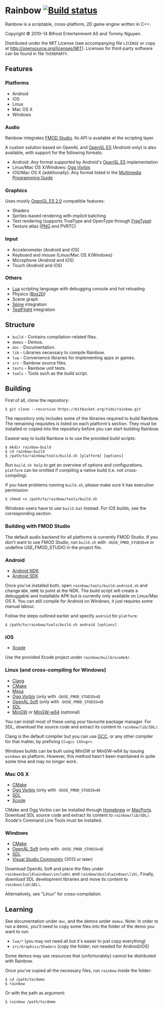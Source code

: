 # Rainbow [![Build status](https://ci.appveyor.com/api/projects/status/oajtxwu9d9lrayk0?svg=true)](https://ci.appveyor.com/project/Tommy/rainbow)

Rainbow is a scriptable, cross-platform, 2D game engine written in C++.

Copyright &copy; 2010-14 Bifrost Entertainment AS and Tommy Nguyen.

Distributed under the MIT License (see accompanying file `LICENSE` or copy at
http://opensource.org/licenses/MIT). Licenses for third-party software can be
found in file `THIRDPARTY`.

## Features

### Platforms

- Android
- iOS
- Linux
- Mac OS X
- Windows

### Audio

Rainbow integrates [FMOD Studio](http://www.fmod.org/). Its API is available at
the scripting layer.

A custom solution based on OpenAL and
[OpenSL ES](http://www.khronos.org/opensles/) (Android-only) is also available,
with support for the following formats:

- Android: Any format supported by Android's
  [OpenSL ES](http://www.khronos.org/opensles/) implementation
- Linux/Mac OS X/Windows: [Ogg Vorbis](http://www.vorbis.com/)
- iOS/Mac OS X (additionally): Any format listed in the
  [Multimedia Programming Guide](https://developer.apple.com/library/ios/documentation/AudioVideo/Conceptual/MultimediaPG/UsingAudio/UsingAudio.html#//apple_ref/doc/uid/TP40009767-CH2-SW33)

### Graphics

Uses mostly [OpenGL ES 2.0](http://www.khronos.org/opengles/2_X/) compatible
features:

- Shaders
- Sprites-based rendering with implicit batching
- Text rendering (supports TrueType and OpenType through
  [FreeType](http://www.freetype.org/))
- Texture atlas ([PNG](http://www.libpng.org/pub/png/) and PVRTC)

### Input

- Accelerometer (Android and iOS)
- Keyboard and mouse (Linux/Mac OS X/Windows)
- Microphone (Android and iOS)
- Touch (Android and iOS)

### Others

- [Lua](http://www.lua.org/) scripting language with debugging console and hot
  reloading
- Physics ([Box2D](http://box2d.org/))
- Scene graph
- [Spine](http://esotericsoftware.com/) integration
- [TestFlight](https://testflightapp.com/) integration

## Structure

- `build` - Contains compilation-related files.
- `demos` - Demos.
- `doc` - Documentation.
- `lib` - Libraries necessary to compile Rainbow.
- `lua` - Convenience libraries for implementing apps or games.
- `src` - Rainbow source files.
- `tests` - Rainbow unit tests.
- `tools` - Tools such as the build script.

## Building

First of all, clone the repository:

	$ git clone --recursive https://bitbucket.org/tido/rainbow.git

The repository only includes some of the libraries required to build Rainbow.
The remaining requisites is listed on each platform's section. They must be
installed or copied into the repository before you can start building Rainbow.

Easiest way to build Rainbow is to use the provided build scripts:

	$ mkdir rainbow-build
	$ cd rainbow-build
	$ /path/to/rainbow/tools/build.sh [platform] [options]

Run `build.sh help` to get an overview of options and configurations. `platform`
can be omitted if compiling a native build (i.e. not cross-compiling).

If you have problems running `build.sh`, please make sure it has execution
permission:

	$ chmod +x /path/to/rainbow/tools/build.sh

Windows-users have to use `build.bat` instead. For iOS builds, see the
corresponding section.

### Building with FMOD Studio

The default audio backend for all platforms is currently FMOD Studio. If you
don't want to use FMOD Studio, run `build.sh` with `-DUSE_FMOD_STUDIO=0` or
undefine USE_FMOD_STUDIO in the project file.

### Android

- [Android NDK](http://developer.android.com/tools/sdk/ndk/)
- [Android SDK](http://developer.android.com/sdk/)

Once you've installed both, open `rainbow/tools/build-android.sh` and change
`NDK_HOME` to point at the NDK. The build script will create a debuggable and
installable APK but is currently only available on Linux/Mac OS X. You can still
compile for Android on Windows, it just requires some manual labour.

Follow the steps outlined earlier and specify `android` for `platform`:

	$ /path/to/rainbow/tools/build.sh android [options]

### iOS

- [Xcode](https://itunes.apple.com/no/app/xcode/id497799835?mt=12)

Use the provided Xcode project under `rainbow/build/xcode4/`.

### Linux (and cross-compiling for Windows)

- [Clang](http://clang.llvm.org/)
- [CMake](http://www.cmake.org/)
- [Mesa](http://www.mesa3d.org/)
- [Ogg Vorbis](http://www.vorbis.com/) (only with `-DUSE_FMOD_STUDIO=0`)
- [OpenAL Soft](http://kcat.strangesoft.net/openal.html) (only with
  `-DUSE_FMOD_STUDIO=0`)
- [SDL](http://libsdl.org/)
- [MinGW](http://www.mingw.org/) or
  [MinGW-w64](http://mingw-w64.sourceforge.net/) (optional)

You can install most of these using your favourite package manager. For SDL,
download the source code and extract its content to `rainbow/lib/SDL/`.

Clang is the default compiler but you can use [GCC](http://gcc.gnu.org/), or any
other compiler for that matter, by prefixing `CC=gcc CXX=g++`.

Windows builds can be built using MinGW or MinGW-w64 by issuing `windows` as
platform. However, this method hasn't been maintained in quite some time and may
no longer work.

### Mac OS X

- [CMake](http://www.cmake.org/)
- [Ogg Vorbis](http://www.vorbis.com/) (only with `-DUSE_FMOD_STUDIO=0`)
- [SDL](http://libsdl.org/)
- [Xcode](https://itunes.apple.com/no/app/xcode/id497799835?mt=12)

CMake and Ogg Vorbis can be installed through [Homebrew](http://brew.sh/) or
[MacPorts](http://www.macports.org/). Download SDL source code and extract its
content to `rainbow/lib/SDL/`. Xcode's Command Line Tools must be installed.

### Windows

- [CMake](http://www.cmake.org/)
- [OpenAL Soft](http://kcat.strangesoft.net/openal.html) (only with
  `-DUSE_FMOD_STUDIO=0`)
- [SDL](http://libsdl.org/)
- [Visual Studio Community](http://www.visualstudio.com/en-us/products/visual-studio-community-vs)
  (2013 or later)

Download OpenAL Soft and place the files under `rainbow\build\windows\include\`
and `rainbow\build\windows\lib\`. Finally, download SDL development libraries
and move its content to `rainbow\lib\SDL\`.

Alternatively, see "Linux" for cross-compilation.

## Learning

See documentation under `doc`, and the demos under `demos`. Note: In order to
run a demo, you'll need to copy some files into the folder of the demo you want
to run:

- `lua/*` (you may not need all but it's easier to just copy everything)
- `src/Graphics/Shaders` (copy the folder; not needed for Android/iOS)

Some demos may use resources that (unfortunately) cannot be distributed with
Rainbow.

Once you've copied all the necessary files, run `rainbow` inside the folder:

	$ cd /path/to/demo
	$ rainbow

Or with the path as argument:

	$ rainbow /path/to/demo
